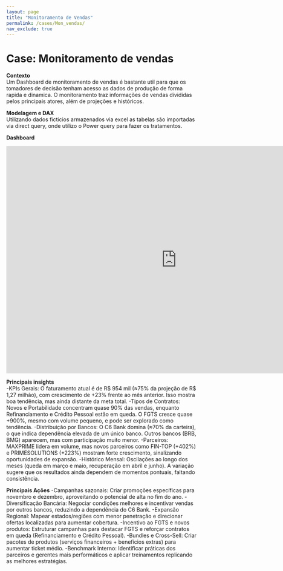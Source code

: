```yaml
---
layout: page
title: "Monitoramento de Vendas"
permalink: /cases/Mon_vendas/
nav_exclude: true
---
```


# Case: Monitoramento de vendas

**Contexto**  
Um Dashboard de monitoramento de vendas é bastante util para que os tomadores de decisão tenham acesso as dados de produção de forma rapida e dinamica. O monitoramento traz informações de vendas divididas pelos principais atores,
além de projeções e históricos.

**Modelagem e DAX**  
Utilizando dados ficticios armazenados via excel as tabelas são importadas via direct query, onde utilizo o Power query para fazer os tratamentos.

**Dashboard**  
<iframe title="clone_pgto Cliente" width="900" height="600" src="https://app.powerbi.com/view?r=eyJrIjoiYWY4NmFmNTItZmZjYi00MzBkLTgwNTctNDEwYTkyYWU2MmZmIiwidCI6ImQ4Nzc1YTNhLWU4OWEtNGNjZC1hY2NiLTQ0MDg4ODdjMzRlMCJ9" frameborder="0" allowFullScreen="true"></iframe>

**Principais insights**  
-KPIs Gerais: O faturamento atual é de R$ 954 mil (≈75% da projeção de R$ 1,27 milhão), com crescimento de +23% frente ao mês anterior. Isso mostra boa tendência, mas ainda distante da meta total.
-Tipos de Contratos: Novos e Portabilidade concentram quase 90% das vendas, enquanto Refinanciamento e Crédito Pessoal estão em queda. O FGTS cresce quase +900%, mesmo com volume pequeno, e pode ser explorado como tendência.
-Distribuição por Bancos: O C6 Bank domina (≈70% da carteira), o que indica dependência elevada de um único banco. Outros bancos (BRB, BMG) aparecem, mas com participação muito menor.
-Parceiros: MAXPRIME lidera em volume, mas novos parceiros como FIN-TOP (+402%) e PRIMESOLUTIONS (+223%) mostram forte crescimento, sinalizando oportunidades de expansão.
-Histórico Mensal: Oscilações ao longo dos meses (queda em março e maio, recuperação em abril e junho). A variação sugere que os resultados ainda dependem de momentos pontuais, faltando consistência.

**Principais Ações**
-Campanhas sazonais: Criar promoções específicas para novembro e dezembro, aproveitando o potencial de alta no fim do ano.
-Diversificação Bancária: Negociar condições melhores e incentivar vendas por outros bancos, reduzindo a dependência do C6 Bank.
-Expansão Regional: Mapear estados/regiões com menor penetração e direcionar ofertas localizadas para aumentar cobertura.
-Incentivo ao FGTS e novos produtos: Estruturar campanhas para destacar FGTS e reforçar contratos em queda (Refinanciamento e Crédito Pessoal).
-Bundles e Cross-Sell: Criar pacotes de produtos (serviços financeiros + benefícios extras) para aumentar ticket médio.
-Benchmark Interno: Identificar práticas dos parceiros e gerentes mais performáticos e aplicar treinamentos replicando as melhores estratégias.

